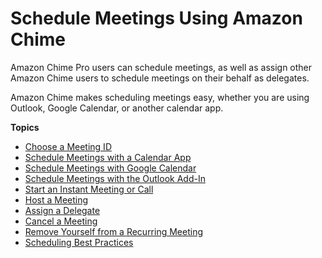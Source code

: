 # Schedule Meetings Using Amazon Chime<a name="chime-schedule-meetings"></a>

Amazon Chime Pro users can schedule meetings, as well as assign other Amazon Chime users to schedule meetings on their behalf as delegates\.

Amazon Chime makes scheduling meetings easy, whether you are using Outlook, Google Calendar, or another calendar app\.

**Topics**
+ [Choose a Meeting ID](personal-ID.md)
+ [Schedule Meetings with a Calendar App](chime-scheduling-calendar-app.md)
+ [Schedule Meetings with Google Calendar](chime-scheduling-google.md)
+ [Schedule Meetings with the Outlook Add\-In](chime-scheduling-outlook.md)
+ [Start an Instant Meeting or Call](start-call.md)
+ [Host a Meeting](chime-organizer-call-controls.md)
+ [Assign a Delegate](delegates.md)
+ [Cancel a Meeting](cancel-meeting.md)
+ [Remove Yourself from a Recurring Meeting](remove-recurring.md)
+ [Scheduling Best Practices](chime-scheduling-best-practices.md)